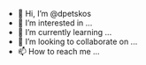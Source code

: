 - 👋 Hi, I’m @dpetskos
- 👀 I’m interested in ...
- 🌱 I’m currently learning ...
- 💞️ I’m looking to collaborate on ...
- 📫 How to reach me ...

<!---
dpetskos/dpetskos is a ✨ special ✨ repository because its `README.md` (this file) appears on your GitHub profile.
You can click the Preview link to take a look at your changes.
--->
